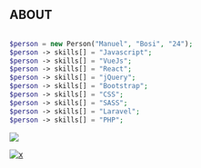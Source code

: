 ## ABOUT
```php

$person = new Person("Manuel", "Bosi", "24");
$person -> skills[] = "Javascript";
$person -> skills[] = "VueJs";
$person -> skills[] = "React";
$person -> skills[] = "jQuery";
$person -> skills[] = "Bootstrap";
$person -> skills[] = "CSS";
$person -> skills[] = "SASS";
$person -> skills[] = "Laravel";
$person -> skills[] = "PHP";
```

[![](https://www.codewars.com/users/manuelbosi/badges/large)](https://www.codewars.com/users/manuelbosi/completed_solutions)

[![x](https://github-readme-stats.vercel.app/api/top-langs/?username=manuelbosi&layout=compact&theme=dark&langs_count=5&hide=kotlin,objective-c)](https://github.com/anuraghazra/github-readme-stats)

